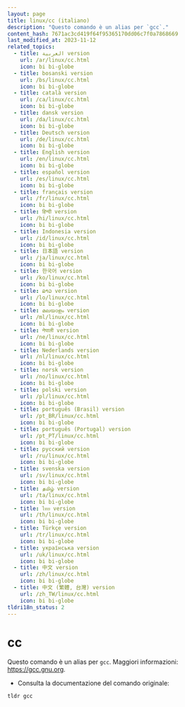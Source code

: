```yaml
---
layout: page
title: linux/cc (italiano)
description: "Questo comando è un alias per `gcc`."
content_hash: 7671ac3cd419f64f95365170dd06c7f0a7868669
last_modified_at: 2023-11-12
related_topics:
  - title: العربية version
    url: /ar/linux/cc.html
    icon: bi bi-globe
  - title: bosanski version
    url: /bs/linux/cc.html
    icon: bi bi-globe
  - title: català version
    url: /ca/linux/cc.html
    icon: bi bi-globe
  - title: dansk version
    url: /da/linux/cc.html
    icon: bi bi-globe
  - title: Deutsch version
    url: /de/linux/cc.html
    icon: bi bi-globe
  - title: English version
    url: /en/linux/cc.html
    icon: bi bi-globe
  - title: español version
    url: /es/linux/cc.html
    icon: bi bi-globe
  - title: français version
    url: /fr/linux/cc.html
    icon: bi bi-globe
  - title: हिन्दी version
    url: /hi/linux/cc.html
    icon: bi bi-globe
  - title: Indonesia version
    url: /id/linux/cc.html
    icon: bi bi-globe
  - title: 日本語 version
    url: /ja/linux/cc.html
    icon: bi bi-globe
  - title: 한국어 version
    url: /ko/linux/cc.html
    icon: bi bi-globe
  - title: ລາວ version
    url: /lo/linux/cc.html
    icon: bi bi-globe
  - title: മലയാളം version
    url: /ml/linux/cc.html
    icon: bi bi-globe
  - title: नेपाली version
    url: /ne/linux/cc.html
    icon: bi bi-globe
  - title: Nederlands version
    url: /nl/linux/cc.html
    icon: bi bi-globe
  - title: norsk version
    url: /no/linux/cc.html
    icon: bi bi-globe
  - title: polski version
    url: /pl/linux/cc.html
    icon: bi bi-globe
  - title: português (Brasil) version
    url: /pt_BR/linux/cc.html
    icon: bi bi-globe
  - title: português (Portugal) version
    url: /pt_PT/linux/cc.html
    icon: bi bi-globe
  - title: русский version
    url: /ru/linux/cc.html
    icon: bi bi-globe
  - title: svenska version
    url: /sv/linux/cc.html
    icon: bi bi-globe
  - title: தமிழ் version
    url: /ta/linux/cc.html
    icon: bi bi-globe
  - title: ไทย version
    url: /th/linux/cc.html
    icon: bi bi-globe
  - title: Türkçe version
    url: /tr/linux/cc.html
    icon: bi bi-globe
  - title: українська version
    url: /uk/linux/cc.html
    icon: bi bi-globe
  - title: 中文 version
    url: /zh/linux/cc.html
    icon: bi bi-globe
  - title: 中文 (繁體, 台灣) version
    url: /zh_TW/linux/cc.html
    icon: bi bi-globe
tldri18n_status: 2
---
```

# cc

Questo comando è un alias per `gcc`.
Maggiori informazioni: <https://gcc.gnu.org>.

- Consulta la documentazione del comando originale:

`tldr gcc`
